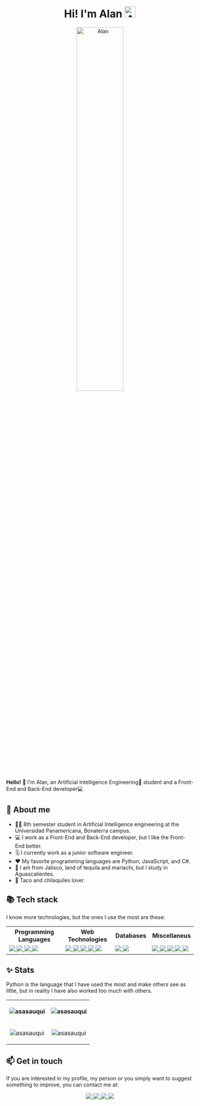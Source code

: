 <div align="center">
    <h1>
        <b>Hi! I'm Alan</b>
        <img width="30px" src="https://emojipedia-us.s3.amazonaws.com/source/noto-emoji-animations/344/waving-hand_1f44b.gif" alt="Alan" />
    </h1>
    <img width="50%" style="border-radius: 20px" src="https://res.cloudinary.com/practicaldev/image/fetch/s--bps7AfHw--/c_limit%2Cf_auto%2Cfl_progressive%2Cq_66%2Cw_880/https://dev-to-uploads.s3.amazonaws.com/uploads/articles/q14omw151lskl5h5qkyt.gif" alt="Alan" />
</div>
<br><br><br>

**Hello!** 👋 I'm Alan, an Artificial Intelligence Engineering🤖 student and a Front-End and Back-End developer💻.

**<h2>🤠 About me</h2>**
* 👨‍🎓 8th semester student in Artificial Intelligence engineering at the Universidad Panamericana, Bonaterra campus.
* 💻 I work as a Front-End and Back-End developer, but I like the Front-End better.
* 🗓️ I currently work as a junior software engineer.
* ❤️ My favorite programming languages are Python, JavaScript, and C#.
* 📍 I am from Jalisco, land of tequila and mariachi, but I study in Aguascalientes.
* 🌮 Taco and chilaquiles lover.

**<h2>📚 Tech stack</h2>**
I know more technologies, but the ones I use the most are these:
<table>
    <tr>
        <th align="center">
        Programming Languages
        </th>
        <th align="center">
        Web Technologies
        </th>
        <th align="center">
        Databases
        </th>
        <th align="center">
        Miscellaneus
        </th>
    </tr>
    <tr>
        <td>
            <a href="">
                <img src="https://img.shields.io/badge/javascript-323330.svg?style=for-the-badge&logo=javascript&logoColor=F7DF1E">
            </a>
            <a href="">
                <img src="https://img.shields.io/badge/typescript-white.svg?style=for-the-badge&logo=typescript&logoColor=blue">
            </a>
            <a href="">
                <img src="https://img.shields.io/badge/python-blue.svg?style=for-the-badge&logo=python&logoColor=white">
            </a>
            <a href="">
                <img src="https://img.shields.io/badge/C%23-239120.svg?style=for-the-badge&logo=c-sharp&logoColor=white">
            </a>
        </td>
        <td>
            <a href="">
                <img src="https://img.shields.io/badge/react.js-20232A.svg?style=for-the-badge&logo=react&logoColor=61DAFB">
            </a>
            <a href="">
                <img src="https://img.shields.io/badge/next.js-black.svg?style=for-the-badge&logo=nextdotjs&logoColor=white">
            </a>
            <a href="">
                <img src="https://img.shields.io/badge/node.js-339933.svg?style=for-the-badge&logo=nodedotjs&logoColor=white">
            </a>
            <a href="">
                <img src="https://img.shields.io/badge/html5-E34F26.svg?style=for-the-badge&logo=html5&logoColor=white">
            </a>
            <a href="">
                <img src="https://img.shields.io/badge/css3-1572B6.svg?style=for-the-badge&logo=css3&logoColor=white">
            </a>
        </td>
        <td>
            <a href="">
                <img src="https://img.shields.io/badge/mongodb-5fa54f.svg?style=for-the-badge&logo=mongodb&logoColor=white">
            </a>
            <a href="">
                <img src="https://img.shields.io/badge/mssql-white.svg?style=for-the-badge&logo=microsoftsqlserver&logoColor=red">
            </a>
        </td>
        <td>
            <a href="">
                <img src="https://img.shields.io/badge/.net-512BD4.svg?style=for-the-badge&logo=dotnet&logoColor=white">
            </a>
            <a href="">
                <img src="https://img.shields.io/badge/graphql-1b1a2d.svg?style=for-the-badge&logo=graphql&logoColor=d522f4">
            </a>
            <a href="">
                <img src="https://img.shields.io/badge/git-E44C30.svg?style=for-the-badge&logo=git&logoColor=white">
            </a>
            <a href="">
                <img src="https://img.shields.io/badge/github-100000.svg?style=for-the-badge&logo=github&logoColor=white">
            </a>
            <a href="">
                <img src="https://img.shields.io/badge/machine_learning-white.svg?style=for-the-badge">
            </a>
        </td>
    </tr>
</table>

**<h2>✨ Stats</h2>**
Python is the language that I have used the most and make others see as little, but in reality I have also worked too much with others.
<table>
    <tr widht="100%" align="center">
        <th width="50%">
            <p align="center">
                <img src="https://github-readme-streak-stats.herokuapp.com/?user=asasauqui&" alt="asasauqui" />
            </p>
        </th>
        <th width="50%">
            <p align="center">
                <img src="https://github-readme-stats.vercel.app/api/top-langs?username=asasauqui&show_icons=true&locale=en&layout=compact" alt="asasauqui" />
            </p>
        </th>
    </tr>
    <tr widht="100%" align="center">
        <td width="50%">
            <p align="center">
                <img src="https://github-readme-stats.vercel.app/api?username=asasauqui&show_icons=true&locale=en" alt="asasauqui" />
            </p>
        </td>
        <td width="50%">
            <p align="center">
                <img src="https://github-profile-trophy.vercel.app/?username=asasauqui" alt="asasauqui" />
            </p>
        </td>
    </tr>
</table>

**<h2>📫 Get in touch</h2>**
If you are interested in my profile, my person or you simply want to suggest something to improve, you can contact me at:

<div align="center">
    <a href="https://www.linkedin.com/in/alan-samuel-aguirre-salazar">
        <img src="https://img.shields.io/badge/linkedin-0e76a8.svg?style=for-the-badge&logo=linkedin&logoColor=white">
    </a>
    <a href="mailto:ASASauqui@protonmail.com">
        <img src="https://img.shields.io/badge/protonmail-31074f.svg?style=for-the-badge&logo=protonmail&logoColor=white">
    </a>
    <a href="https://twitter.com/AlanSauqui">
        <img src="https://img.shields.io/badge/twitter-1DA1F2.svg?style=for-the-badge&logo=twitter&logoColor=white">
    </a>
    <a href="https://github.com/ASASauqui/ASASauqui/blob/main/resume/Resume%20-%20Alan%20Samuel%20Aguirre%20Salazar%20(2023).pdf">
        <img src="https://img.shields.io/badge/📃 resume-black.svg?style=for-the-badge">
    </a>
</div>


